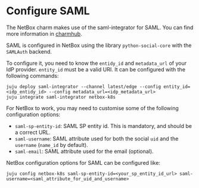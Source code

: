 # Configure SAML

The NetBox charm makes use of the saml-integrator for SAML. You can find
more information in [charmhub](https://charmhub.io/saml-integrator).

SAML is configured in NetBox using the library `python-social-core` with the `SAMLAuth` backend.

To configure it, you need to know the `entidy_id` and `metadata_url` of your IdP provider. 
`entity_id` must be a valid URI. It can be configured with the following commands:
```
juju deploy saml-integrator --channel latest/edge --config entity_id=<idp_entidy_id> --config metadata_url=<idp_metadata_url>
juju integrate saml-integrator netbox-k8s
```

For NetBox to work, you may need to customise some of the following configuration options:
 - `saml-sp-entity-id`: SAML SP entity id. This is mandatory, and should be a correct URL.
 - `saml-username`: SAML attribute used for both the social `uid` and the `username` (`name_id` by default).
 - `saml-email`: SAML attribute used for the email (optional).

NetBox configuration options for SAML can be configured like:
```
juju config netbox-k8s saml-sp-entity-id=<your_sp_entity_id_url> saml-username=<saml_attribute_for_uid_and_username>
```
